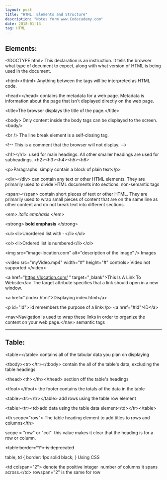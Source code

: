 ```yaml
---
layout: post
title: "HTML: Elements and Structure"
description: "Notes form www.Codecademy.com"
date: 2018-01-13
tag: HTML
---
```


<h2><strong>Elements:</strong></h2>
&lt;!DOCTYPE html&gt; This declaration is an instruction. It tells the browser what type of document to expect, along with what version of HTML is being used in the document.

&lt;html&gt;&lt;/html&gt; Anything between the tags will be interpreted as HTML code.

&lt;head&gt;&lt;/head&gt; contains the metadata for a web page. Metadata is information about the page that isn't displayed directly on the web page.

&lt;title&gt;The browser displays the title of the page.&lt;/title&gt;

&lt;body&gt; Only content inside the body tags can be displayed to the screen. &lt;body/&gt;

&lt;br /&gt; The line break element is a self-closing tag.

&lt;!-- This is a comment that the browser will not display. --&gt;

&lt;h1&gt;&lt;/h1&gt;  used for main headings. All other smaller headings are used for subheadings. &lt;h2&gt;&lt;h3&gt;&lt;h4&gt;&lt;h5&gt;&lt;h6&gt;

&lt;p&gt;Paragraphs  simply contain a block of plain text&lt;/p&gt;

&lt;div&gt;&lt;/div&gt; can contain any text or other HTML elements. They are primarily used to divide HTML documents into sections. non-semantic tags

&lt;span&gt;&lt;/span&gt; contain short pieces of text or other HTML. They are primarily used to wrap small pieces of content that are on the same line as other content and do not break text into different sections.

&lt;em&gt; <em>italic emphasis</em> &lt;/em&gt;

&lt;strong&gt; <strong>bold emphasis</strong> &lt;/strong&gt;

&lt;ul&gt;&lt;li&gt;Unordered list with · &lt;/li&gt;&lt;/ul&gt;

&lt;ol&gt;&lt;li&gt;Ordered list is numbered&lt;/li&gt;&lt;/ol&gt;

&lt;img src="image-location.com" alt="description of the image" /&gt; Images

&lt;video src="myVideo.mp4" width="#" height="#" controls&gt; Video not supported &lt;/video&gt;

&lt;a href="https://location.com/ " target="_blank"&gt;This Is A Link To Website&lt;/a&gt; The target attribute specifies that a link should open in a new window.

&lt;a href="./index.html"&gt;Displaying index.html&lt;/a&gt;

&lt;p id="id"&gt; id remembers the purpose of a link&lt;/p&gt; &lt;a href="#id"&gt;ID&lt;/a&gt;

&lt;nav&gt;Navigation is used to wrap these links in order to organize the content on your web page.&lt;/nav&gt; semantic tags

<hr />
<h2><strong>Table:</strong></h2>
&lt;table&gt;&lt;/table&gt; contains all of the tabular data you plan on displaying

&lt;tbody&gt;&lt;tr&gt;&lt;/tr&gt;&lt;/tbody&gt; contain the all of the table's data, excluding the table headings

&lt;thead&gt;&lt;th&gt;&lt;/th&gt;&lt;/thead&gt; section off the table's headings

&lt;tfoot&gt;&lt;/tfoot&gt; the footer contains the totals of the data in the table

&lt;table&gt;&lt;tr&gt;&lt;/tr&gt;&lt;/table&gt; add rows using the table row element

&lt;table&gt;&lt;tr&gt;&lt;td&gt;add data using the table data element&lt;/td&gt;&lt;/tr&gt;&lt;/table&gt;

&lt;th scope="row"&gt; The table heading element to add titles to rows and columns&lt;/th&gt;

scope = "row" or "col"  this value makes it clear that the heading is for a row or column.

<del>&lt;table border="1"&gt; is deprecated</del>

table, td { border: 1px solid black; } Using CSS

&lt;td colspan="2"&gt; denote the positive integer  number of columns it spans across.&lt;/td&gt; rowspan="2" is the same for row

&nbsp;

